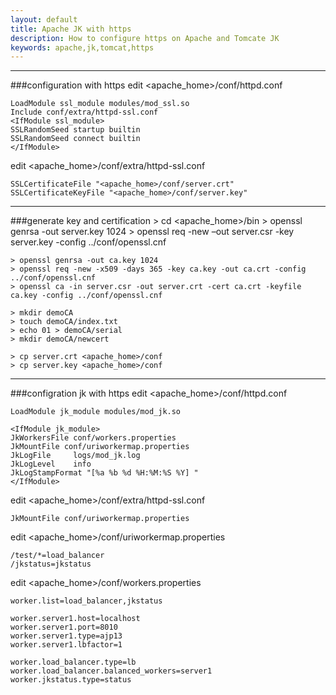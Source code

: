 ```yaml
---
layout: default
title: Apache JK with https
description: How to configure https on Apache and Tomcate JK
keywords: apache,jk,tomcat,https
---
```


___
###configuration with https
edit <apache_home>/conf/httpd.conf

    LoadModule ssl_module modules/mod_ssl.so 
    Include conf/extra/httpd-ssl.conf 
    <IfModule ssl_module>
    SSLRandomSeed startup builtin
    SSLRandomSeed connect builtin
    </IfModule>

edit <apache_home>/conf/extra/httpd-ssl.conf

    SSLCertificateFile "<apache_home>/conf/server.crt"
    SSLCertificateKeyFile "<apache_home>/conf/server.key"

___
###generate key and certification
    > cd <apache_home>/bin
    > openssl genrsa -out server.key 1024
    > openssl req -new –out server.csr -key server.key -config ../conf/openssl.cnf
    
    > openssl genrsa -out ca.key 1024
    > openssl req -new -x509 -days 365 -key ca.key -out ca.crt -config ../conf/openssl.cnf
    > openssl ca -in server.csr -out server.crt -cert ca.crt -keyfile ca.key -config ../conf/openssl.cnf
    
    > mkdir demoCA
    > touch demoCA/index.txt
    > echo 01 > demoCA/serial
    > mkdir demoCA/newcert
    
    > cp server.crt <apache_home>/conf
    > cp server.key <apache_home>/conf

___
###configration jk with https
edit <apache_home>/conf/httpd.conf

    LoadModule jk_module modules/mod_jk.so
    
    <IfModule jk_module>
    JkWorkersFile conf/workers.properties
    JkMountFile conf/uriworkermap.properties
    JkLogFile     logs/mod_jk.log
    JkLogLevel    info
    JkLogStampFormat "[%a %b %d %H:%M:%S %Y] "
    </IfModule>

edit <apache_home>/conf/extra/httpd-ssl.conf

    JkMountFile conf/uriworkermap.properties

edit <apache_home>/conf/uriworkermap.properties

    /test/*=load_balancer
    /jkstatus=jkstatus

edit <apache_home>/conf/workers.properties

    worker.list=load_balancer,jkstatus
    
    worker.server1.host=localhost
    worker.server1.port=8010
    worker.server1.type=ajp13
    worker.server1.lbfactor=1
    
    worker.load_balancer.type=lb
    worker.load_balancer.balanced_workers=server1
    worker.jkstatus.type=status
    